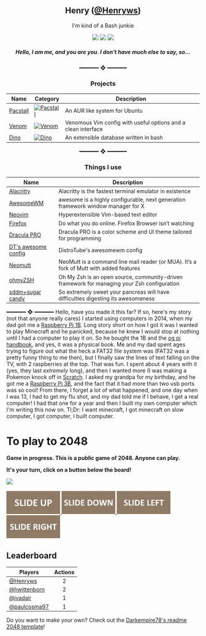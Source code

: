 <div align="center">

## **Henry ([@Henryws](https://github.com/Henryws))**
I'm kind of a Bash junkie

[![](https://img.shields.io/badge/OS-Bedrock-informational?style=flat-square&logo=linux&logoColor=white&color=ffffff)](https://bedrocklinux.org/)
[![](https://img.shields.io/badge/Coding%20Language-Bash-informational?style=flat-square&logo=gnu&logoColor=white&color=ffffff)](https://gnu.org/software/bash)
[![](https://img.shields.io/badge/Editor-Neovim-informational?style=flat-square&logo=vim&logoColor=white&color=ffffff)](https://neovim.io/)

##### Hello, I am me, and you are you. I don't have much else to say, so...
  
 ━━━━━━ ❖ ━━━━━━ 
### **Projects**
| Name | Category | Description |
|------|----------|-------------|
| [Pacstall](https://github.com/pacstall/pacstall) | [![Pacstall](https://img.shields.io/badge/%F0%9F%93%A6-Package%20Manager-orange?style=flat-square)](https://github.com/topics/package-manager)| An AUR like system for Ubuntu |
| [Venom](https://github.com/Henryws/Venom) | [![Venom](https://img.shields.io/badge/📝-NeoVim-322b3c?style=flat-square)](https://github.com/topics/Venom) | Venomous Vim config with useful options and a clean interface |
| [Dino](https://github.com/Henryws/Dino) | [![Dino](https://img.shields.io/badge/🦖-Dino-006400?style=flat-square)](https://github.com/topics/Dino) | An extensible database written in bash |

<!---| [Themer](https://github.com/Henryws/themer) | [![Themes](https://img.shields.io/badge/%F0%9F%A7%AC-Theming%20Tool-brightgreen?style=flat-square)](https://github.com/topics/themes) | A simple tool to download and install themes/icons/cursors |--->


 ━━━━━━ ❖ ━━━━━━ 
### **Things I use**
| Name | Description |
|------|-------------|
| [Alacritty](https://github.com/alacritty/alacritty) | Alacritty is the fastest terminal emulator in existence |
| [AwesomeWM](https://awesomewm.org/) | awesome is a highly configurable, next generation framework window manager for X |
| [Neovim](https://neovim.io/) | Hyperextensible Vim-based text editor |
| [Firefox](https://firefox.com) |  Do what you do online. Firefox Browser isn’t watching |
| [Dracula PRO](https://draculatheme.com/pro) |  Dracula PRO is a color scheme and UI theme tailored for programming |
| [DT's awesome config](https://gitlab.com/dwt1/dotfiles) | DistroTube's awesomewm config |
| [Neomutt](https://neomutt.org/) | NeoMutt is a command line mail reader (or MUA). It’s a fork of Mutt with added features |
| [ohmyZSH](https://ohmyz.sh/) | Oh My Zsh is an open source, community-driven framework for managing your Zsh configuration |
| [sddm+sugar candy](https://www.pling.com/p/1312658/) | So extremely sweet your pancreas will have difficulties digesting its awesomeness |

</div>

 ━━━━━━ ❖ ━━━━━━ 
Hello, have you made it this far? If so, here's my story (not that anyone really cares)
I started using computers in 2014, when my dad got me a [Raspberry Pi 1B](https://a.pololu-files.com/picture/0J4940.600x480.jpg). Long story short on how I got it was I wanted to play Minecraft and he panicked, because he knew I would stop at nothing until I had a computer to play it on. So he bought the 1B and the [og pi handbook](http://www.cs.unca.edu/~bruce/Fall14/360/RPiUsersGuide.pdf), and yes, it was a physical book. Me and my dad spent ages trying to figure out what the heck a FAT32 file system was (FAT32 was a pretty funny thing to me then), but I finally saw the lines of text falling on the TV, with 2 raspberries at the top. That was fun. I spent about 4 years with it (yes, they last _extremely_ long), and then I wanted more (I was making a Pokemon knock off in [Scratch](https://scratch.mit.edu). I asked my grandpa for my birthday, and he got me a [Raspberry Pi 3B](https://cdn7.bigcommerce.com/s-2fbyfnm8ev/images/stencil/1280x1280/products/112/1038/Raspberry_Pi_3_buyapi-1__20242.1539127615.jpg?c=2&imbypass=on), and the fact that it had more than two usb ports was so cool! From there, I forget a lot of what happened, and one day when I was 13, I had to get my flu shot, and my dad told me if I behave, I get a real computer! I had that one for a year and then I built my own computer which I'm writing this now on.
Tl;Dr: I want minecraft, I got minecraft on slow computer, I got computer, I built computer.

# To play to 2048

**Game in progress. This is a public game of 2048. Anyone can play.**

**It's your turn, click on a button below the board!**

<!-- 2048GameBoard -->
<img src="https://github.com/Henryws/Readme-2048/blob/main/Data/gameboard.png" width="500"/>
<!-- 2048GameBoard -->

<!-- 2048GameActions -->
<a href="https://github.com/Henryws/Readme-2048/issues/new?title=2048|slideUp&body=Just+push+'Submit+new+issue'.+You+don't+need+to+do+anything+else."> <img src="Assets/slideUp.png"/> </a> <a href="https://github.com/Henryws/Readme-2048/issues/new?title=2048|slideDown&body=Just+push+'Submit+new+issue'.+You+don't+need+to+do+anything+else."> <img src="Assets/slideDown.png"/> </a> <a href="https://github.com/Henryws/Readme-2048/issues/new?title=2048|slideLeft&body=Just+push+'Submit+new+issue'.+You+don't+need+to+do+anything+else."> <img src="Assets/slideLeft.png"/> </a> <a href="https://github.com/Henryws/Readme-2048/issues/new?title=2048|slideRight&body=Just+push+'Submit+new+issue'.+You+don't+need+to+do+anything+else."> <img src="Assets/slideRight.png"/> </a>
<!-- 2048GameActions -->

## Leaderboard

<!-- 2048Ranking -->
| Players | Actions |
|---------------|:---------:|
| [@Henryws](https://github.com/Henryws) | 2 |
| [@hwittenborn](https://github.com/hwittenborn) | 2 |
| [@jvadair](https://github.com/jvadair) | 1 |
| [@paulcosma97](https://github.com/paulcosma97) | 1 |
<!-- 2048Ranking -->

Do you want to make your own? Check out the [Darkempire78's readme 2048 template](https://github.com/Darkempire78/Readme-2048)!
